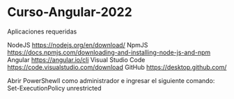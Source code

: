 # Curso-Angular-2022

Aplicaciones requeridas

NodeJS
https://nodejs.org/en/download/
NpmJS
https://docs.npmjs.com/downloading-and-installing-node-js-and-npm
Angular
https://angular.io/cli
Visual Studio Code
https://code.visualstudio.com/download
GitHub
https://desktop.github.com/

Abrir PowerShewll como administrador e ingresar el siguiente comando:
Set-ExecutionPolicy unrestricted